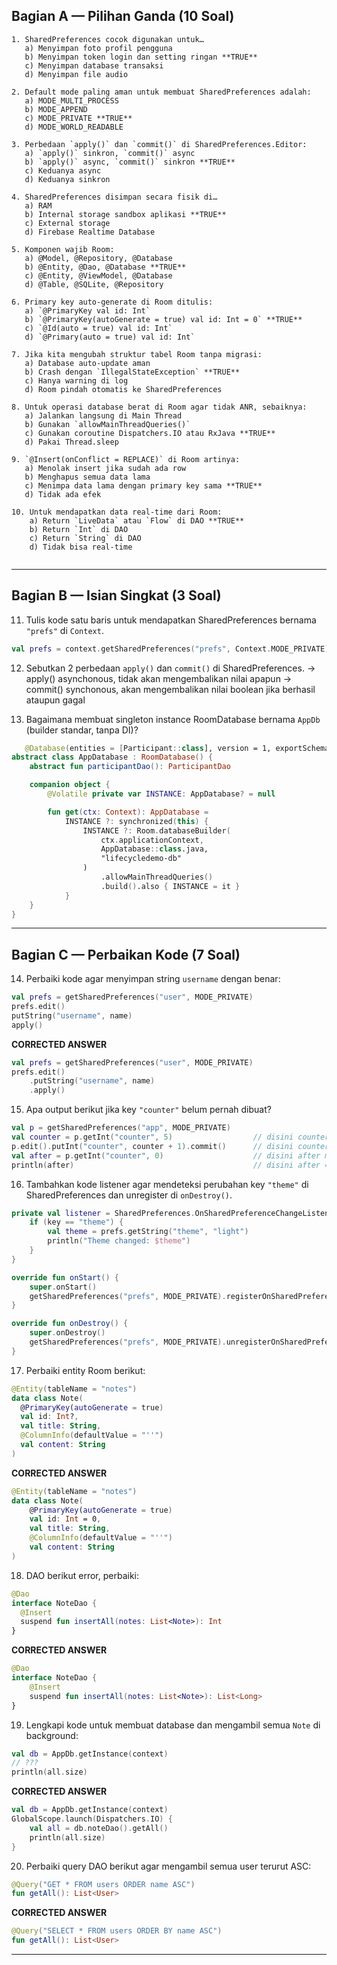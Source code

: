 ## Bagian A — Pilihan Ganda (10 Soal)

```
1. SharedPreferences cocok digunakan untuk…
   a) Menyimpan foto profil pengguna
   b) Menyimpan token login dan setting ringan **TRUE**
   c) Menyimpan database transaksi
   d) Menyimpan file audio

2. Default mode paling aman untuk membuat SharedPreferences adalah:
   a) MODE_MULTI_PROCESS
   b) MODE_APPEND
   c) MODE_PRIVATE **TRUE**
   d) MODE_WORLD_READABLE

3. Perbedaan `apply()` dan `commit()` di SharedPreferences.Editor:
   a) `apply()` sinkron, `commit()` async
   b) `apply()` async, `commit()` sinkron **TRUE**
   c) Keduanya async
   d) Keduanya sinkron

4. SharedPreferences disimpan secara fisik di…
   a) RAM
   b) Internal storage sandbox aplikasi **TRUE**
   c) External storage
   d) Firebase Realtime Database

5. Komponen wajib Room:
   a) @Model, @Repository, @Database
   b) @Entity, @Dao, @Database **TRUE**
   c) @Entity, @ViewModel, @Database
   d) @Table, @SQLite, @Repository

6. Primary key auto-generate di Room ditulis:
   a) `@PrimaryKey val id: Int`
   b) `@PrimaryKey(autoGenerate = true) val id: Int = 0` **TRUE**
   c) `@Id(auto = true) val id: Int`
   d) `@Primary(auto = true) val id: Int`

7. Jika kita mengubah struktur tabel Room tanpa migrasi:
   a) Database auto-update aman
   b) Crash dengan `IllegalStateException` **TRUE**
   c) Hanya warning di log
   d) Room pindah otomatis ke SharedPreferences

8. Untuk operasi database berat di Room agar tidak ANR, sebaiknya:
   a) Jalankan langsung di Main Thread
   b) Gunakan `allowMainThreadQueries()`
   c) Gunakan coroutine Dispatchers.IO atau RxJava **TRUE**
   d) Pakai Thread.sleep

9. `@Insert(onConflict = REPLACE)` di Room artinya:
   a) Menolak insert jika sudah ada row
   b) Menghapus semua data lama
   c) Menimpa data lama dengan primary key sama **TRUE**
   d) Tidak ada efek

10. Untuk mendapatkan data real-time dari Room:
    a) Return `LiveData` atau `Flow` di DAO **TRUE**
    b) Return `Int` di DAO
    c) Return `String` di DAO
    d) Tidak bisa real-time


```

---

## Bagian B — Isian Singkat (3 Soal)

11. Tulis kode satu baris untuk mendapatkan SharedPreferences bernama `"prefs"` di `Context`.
   ```kotlin
   val prefs = context.getSharedPreferences("prefs", Context.MODE_PRIVATE)
   ```
12. Sebutkan 2 perbedaan `apply()` dan `commit()` di SharedPreferences.
-> apply() asynchonous, tidak akan mengembalikan nilai apapun
-> commit() synchonous, akan mengembalikan nilai boolean jika berhasil ataupun gagal

13. Bagaimana membuat singleton instance RoomDatabase bernama `AppDb` (builder standar, tanpa DI)?

```kotlin
   @Database(entities = [Participant::class], version = 1, exportSchema = false)
abstract class AppDatabase : RoomDatabase() {
    abstract fun participantDao(): ParticipantDao

    companion object {
        @Volatile private var INSTANCE: AppDatabase? = null

        fun get(ctx: Context): AppDatabase =
            INSTANCE ?: synchronized(this) {
                INSTANCE ?: Room.databaseBuilder(
                    ctx.applicationContext,
                    AppDatabase::class.java,
                    "lifecycledemo-db"
                )
                    .allowMainThreadQueries()
                    .build().also { INSTANCE = it }
            }
    }
}
```


---

## Bagian C — Perbaikan Kode (7 Soal)

14. Perbaiki kode agar menyimpan string `username` dengan benar:

```kotlin
val prefs = getSharedPreferences("user", MODE_PRIVATE)
prefs.edit()
putString("username", name)
apply()
```

**CORRECTED ANSWER**

```kotlin
val prefs = getSharedPreferences("user", MODE_PRIVATE)
prefs.edit()
    .putString("username", name)
    .apply()
```

15. Apa output berikut jika key `"counter"` belum pernah dibuat?

```kotlin
val p = getSharedPreferences("app", MODE_PRIVATE)
val counter = p.getInt("counter", 5)                  // disini counter = 5
p.edit().putInt("counter", counter + 1).commit()      // disini counter = 5 + 1 = 6
val after = p.getInt("counter", 0)                    // disini after menjadi 6 karena mengambil value dari counter
println(after)                                        // disini after = 6
```


16. Tambahkan kode listener agar mendeteksi perubahan key `"theme"` di SharedPreferences dan unregister di `onDestroy()`.

```kotlin
private val listener = SharedPreferences.OnSharedPreferenceChangeListener { prefs, key ->
    if (key == "theme") {
        val theme = prefs.getString("theme", "light")
        println("Theme changed: $theme")
    }
}

override fun onStart() {
    super.onStart()
    getSharedPreferences("prefs", MODE_PRIVATE).registerOnSharedPreferenceChangeListener(listener)
}

override fun onDestroy() {
    super.onDestroy()
    getSharedPreferences("prefs", MODE_PRIVATE).unregisterOnSharedPreferenceChangeListener(listener)
}

```

17. Perbaiki entity Room berikut:

```kotlin
@Entity(tableName = "notes")
data class Note(
  @PrimaryKey(autoGenerate = true)
  val id: Int?,
  val title: String,
  @ColumnInfo(defaultValue = "''")
  val content: String
)
```

**CORRECTED ANSWER**

```kotlin
@Entity(tableName = "notes")
data class Note(
    @PrimaryKey(autoGenerate = true)
    val id: Int = 0,
    val title: String,
    @ColumnInfo(defaultValue = "''")
    val content: String
)
```

18. DAO berikut error, perbaiki:

```kotlin
@Dao
interface NoteDao {
  @Insert
  suspend fun insertAll(notes: List<Note>): Int
}
```

**CORRECTED ANSWER**

```kotlin
@Dao
interface NoteDao {
    @Insert
    suspend fun insertAll(notes: List<Note>): List<Long>
}
```

19. Lengkapi kode untuk membuat database dan mengambil semua `Note` di background:

```kotlin
val db = AppDb.getInstance(context)
// ???
println(all.size)
```

**CORRECTED ANSWER**

```kotlin
val db = AppDb.getInstance(context)
GlobalScope.launch(Dispatchers.IO) {
    val all = db.noteDao().getAll()
    println(all.size)
}
```

20. Perbaiki query DAO berikut agar mengambil semua user terurut ASC:

```kotlin
@Query("GET * FROM users ORDER name ASC")
fun getAll(): List<User>
```

**CORRECTED ANSWER**

```kotlin
@Query("SELECT * FROM users ORDER BY name ASC")
fun getAll(): List<User>
```
---
